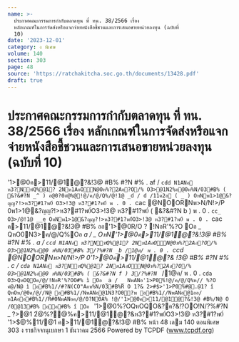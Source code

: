 ```yaml
---
name: >-
  ประกาศคณะกรรมการกำกับตลาดทุน ที่ ทน. 38/2566 เรื่อง
  หลักเกณฑ์ในการจัดส่งหรือแจกจ่ายหนังสือชี้ชวนและการเสนอขายหน่วยลงทุน (ฉบับที่
  10)
date: '2023-12-01'
category: ง พิเศษ
volume: 140
section: 303
page: 48
source: 'https://ratchakitcha.soc.go.th/documents/13428.pdf'
draft: true
---
```


# ประกาศคณะกรรมการกำกับตลาดทุน ที่ ทน. 38/2566 เรื่อง หลักเกณฑ์ในการจัดส่งหรือแจกจ่ายหนังสือชี้ชวนและการเสนอขายหน่วยลงทุน (ฉบับที่ 10)

'1>@0ค>11/@1ํ@?&!3@ #B% #?N #% . af / `cdd N1ANอ ห3?Nฑ์Q%@1? 2Nห1AอON@0ห%?2Aอ?O/% O3>@1N2%อ@0ห%N/03#B% ( &?&#?N _^ ) อ@0?0อํ@%@!@/ค/@/Q%/@!1@ _d / d /11ค2อ ( _ ) OหNพ1>1@&?ญญ?!>ห3?#1?พ0์ O3>!3@ ห3?#1?พ0์ พ . 0 . `cac @NOORNพ>N/N!>/P 0พ1>1@&?ญญ?!>ห3?#1?พ0์O3>!3@ ห3?#1?พ0์ ( &?&#?N b ) พ . 0 . `cc_ O3>/@!1@ __e OหNพ1>1@&?ญญ?!>ห3?#1?พ0์O3>!3@ ห3?#1?พ0์ พ . 0 . `cac ค>11/@1ํ@?&!3@ #B% ออ'1>@0R/O ? !NอR'%?O Oอ _ QหO0N3>ค/@/Q%Oอ _a / _ OหN'1>@0ค>11/@1ํ@?&!3@ #B% #?N #% . a / `ccd N1ANอ ห3?Nฑ์Q%@1? 2Nห1AอON@0ห%?2Aอ?O/% O3>@1N2%อ@0 ห%N/03#B% 3/?%#?N _b /1@ค/ พ . 0 . `ccd @NOORNพ>N/N!>/P 0'1>@0ค>11/@1ํ@?& !3@ #B% #?N #% . c / `cda N1ANอ ห3?Nฑ์Q%@1? 2Nห1AอON@0ห%?2Aอ?O/% O3>@1N2%อ@0 ห%N/03#B% ( &?&#?N f ) 3/?%#?N `_ /1@ค/ พ . 0 . `cda O3>QหOQOค/@/!NอR'%?OO#% ì Oอ _a / _ NพANอ'1>P0%์!@/ค/@/Q%ห// %?O คํ@/N@ ì อ#B%1//#?N(CO"Aอห%N/03#B%R O 1?& 2>#$>'1>P0%์#@.@1? î QหOห/@0ค/@//N@ อ#B%1//NพANอ@1N3?O0?พ อ#B%1//NพANอ@1ออ/ ห1Aออ#B%1//R#0NพANอค/@/0?N0A% !@/'1>@0ค>11/@1ํ@?&!3@ #B%/N@ O /0@13#B% ออ#B% î Oอ ` '1>@0%?OQหOQO&?ค?&!?OO!N/?%#?N _ $?%/@ค/ พ . 0 . `cdd N'็%!O%R' '1>@0  /?%#?N `a พ20>@0% พ . 0 . `cdd พ1อ%ค์ &B11@!1>C3 N3@$>@1 2ํ@%?@%ค>11/@1ํ@?&ห3?#1?พ0์O3>!3@ ห3?#1?พ0์ '1>$@%11/@1 ค>11/@1ํ@?&!3@ #B% หน้า 48 เลม 140 ตอนพิเศษ 303 ง ราชกิจจานุเบกษา 1 ธันวาคม 2566 Powered by TCPDF (www.tcpdf.org)
